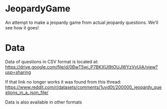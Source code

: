 # JeopardyGame
An attempt to make a jeopardy game from actual jeopardy questions. We'll see how it goes!

# Data
Data of questions in CSV format is located at:
https://drive.google.com/file/d/0BwT5wj_P7BKXUl9tOUJWYzVvUjA/view?usp=sharing

If that link no longer works it was found from this thread:
https://www.reddit.com/r/datasets/comments/1uyd0t/200000_jeopardy_questions_in_a_json_file/

Data is also available in other formats